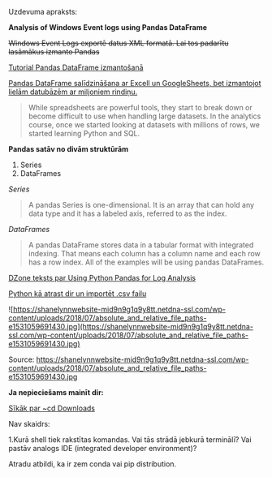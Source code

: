 Uzdevuma apraksts:

**Analysis of Windows Event logs using Pandas DataFrame**

~~Windows Event Logs exportē datus XML formatā. Lai tos padarītu lasāmākus izmanto Pandas~~

[Tutorial Pandas DataFrame izmantošanā](https://www.datacamp.com/community/tutorials/pandas-tutorial-dataframe-python)

[Pandas DataFrame salīdzināšana ar Excell un GoogleSheets, bet izmantojot lielām datubāzēm ar miljoniem rindiņu.](https://medium.com/datadriveninvestor/python-pandas-library-for-beginners-a-simplified-guide-for-getting-started-and-ditching-20992b7cd4da) 

>While spreadsheets are powerful tools, they start to break down or become difficult to use when handling large datasets. In the analytics course, once we started looking at datasets with millions of rows, we started learning Python and SQL.

**Pandas satāv no divām struktūrām**
1. Series
2. DataFrames

*Series*

>A pandas Series is one-dimensional. It is an array that can hold any data type and it has a labeled axis, referred to as the index. 


*DataFrames*

>A pandas DataFrame stores data in a tabular format with integrated indexing. That means each column has a column name and each row has a row index. All of the examples will be using pandas DataFrames.


[DZone teksts par Using Python Pandas for Log Analysis](https://dzone.com/articles/using-python-pandas-for-log-analysis)

[Python kā atrast dir un importēt .csv failu](https://www.shanelynn.ie/python-pandas-read_csv-load-data-from-csv-files/)

![https://shanelynnwebsite-mid9n9g1q9y8tt.netdna-ssl.com/wp-content/uploads/2018/07/absolute_and_relative_file_paths-e1531059691430.jpg](https://shanelynnwebsite-mid9n9g1q9y8tt.netdna-ssl.com/wp-content/uploads/2018/07/absolute_and_relative_file_paths-e1531059691430.jpg)

Source: https://shanelynnwebsite-mid9n9g1q9y8tt.netdna-ssl.com/wp-content/uploads/2018/07/absolute_and_relative_file_paths-e1531059691430.jpg

**Ja nepieciešams mainīt dir:**

[Sīkāk par ~cd Downloads](https://askubuntu.com/a/264320)


Nav skaidrs:

1.Kurā shell tiek rakstītas komandas. Vai tās strādā jebkurā terminālī? Vai pastāv analogs IDE (integrated developer environment)?

Atradu atbildi, ka ir zem conda vai pip distribution.




